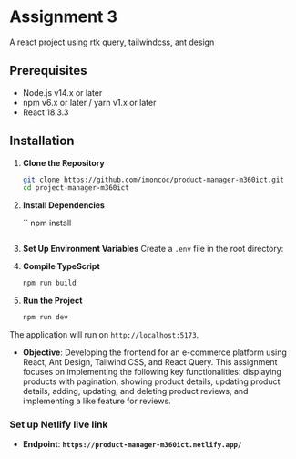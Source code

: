 # Assignment 3

A react project using rtk query, tailwindcss, ant design

## Prerequisites

- Node.js v14.x or later
- npm v6.x or later / yarn v1.x or later
- React 18.3.3

## Installation

1. **Clone the Repository**

   ```bash
   git clone https://github.com/imoncoc/product-manager-m360ict.git
   cd project-manager-m360ict
   ```

2. **Install Dependencies**

   ``
   npm install

   ```

   ```

3. **Set Up Environment Variables**
   Create a `.env` file in the root directory:

4. **Compile TypeScript**

   ```bash
   npm run build
   ```

5. **Run the Project**
   ```bash
   npm run dev
   ```

The application will run on `http://localhost:5173`.

- **Objective**: Developing the frontend for an e-commerce platform using React, Ant Design, Tailwind CSS, and React Query. This assignment focuses on implementing the following key functionalities: displaying products with pagination, showing product details, updating product details, adding, updating, and deleting product reviews, and implementing a like feature for reviews.

### Set up Netlify live link

- **Endpoint**: **`https://product-manager-m360ict.netlify.app/`**
